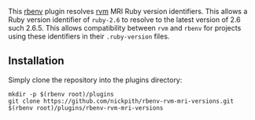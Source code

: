 This [rbenv](http://rbenv.org/) plugin resolves [rvm](https://rvm.io) MRI Ruby version identifiers. This allows a Ruby version identifier of `ruby-2.6` to resolve to the latest version of 2.6 such 2.6.5. This allows compatibility between `rvm` and `rbenv` for projects using these identifiers in their `.ruby-version` files.

## Installation

Simply clone the repository into the plugins directory:

    mkdir -p $(rbenv root)/plugins
    git clone https://github.com/nickpith/rbenv-rvm-mri-versions.git $(rbenv root)/plugins/rbenv-rvm-mri-versions
